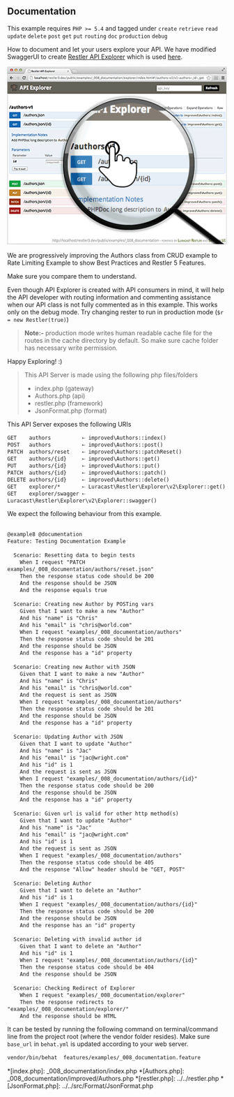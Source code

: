 ## Documentation 

 This example requires `PHP >= 5.4` and tagged under `create` `retrieve` `read` `update` `delete` `post` `get` `put` `routing` `doc` `production` `debug`


How to document and let your users explore your API.
We have modified SwaggerUI to create
[Restler API Explorer](https://github.com/Luracast/Restler-API-Explorer)
which is used [here](explorer/index.html#!/authors-v1).

[![Restler API Explorer](../resources/explorer1.png)](explorer/index.html#!/authors-v1)

We are progressively improving the Authors class from CRUD example
to Rate Limiting Example to show Best Practices and Restler 5 Features.

Make sure you compare them to understand.

Even though API Explorer is created with API consumers in mind, it will help the
API developer with routing information and commenting assistance when  our API
class is not fully commented as in this example. This works only on the debug
mode. Try changing rester to run in production mode (`$r = new Restler(true)`)

> **Note:-** production mode writes human readable cache file for the routes in
> the cache directory by default. So make sure cache folder has necessary
> write permission.

Happy Exploring! :)

> This API Server is made using the following php files/folders
> 
> * index.php      (gateway)
> * Authors.php      (api)
> * restler.php      (framework)
> * JsonFormat.php      (format)

This API Server exposes the following URIs

    GET    authors          ⇠ improved\Authors::index()
    POST   authors          ⇠ improved\Authors::post()
    PATCH  authors/reset    ⇠ improved\Authors::patchReset()
    GET    authors/{id}     ⇠ improved\Authors::get()
    PUT    authors/{id}     ⇠ improved\Authors::put()
    PATCH  authors/{id}     ⇠ improved\Authors::patch()
    DELETE authors/{id}     ⇠ improved\Authors::delete()
    GET    explorer/*       ⇠ Luracast\Restler\Explorer\v2\Explorer::get()
    GET    explorer/swagger ⇠ Luracast\Restler\Explorer\v2\Explorer::swagger()







We expect the following behaviour from this example.

```gherkin

@example8 @documentation
Feature: Testing Documentation Example

  Scenario: Resetting data to begin tests
    When I request "PATCH examples/_008_documentation/authors/reset.json"
    Then the response status code should be 200
    And the response should be JSON
    And the response equals true

  Scenario: Creating new Author by POSTing vars
    Given that I want to make a new "Author"
    And his "name" is "Chris"
    And his "email" is "chris@world.com"
    When I request "examples/_008_documentation/authors"
    Then the response status code should be 201
    And the response should be JSON
    And the response has a "id" property

  Scenario: Creating new Author with JSON
    Given that I want to make a new "Author"
    And his "name" is "Chris"
    And his "email" is "chris@world.com"
    And the request is sent as JSON
    When I request "examples/_008_documentation/authors"
    Then the response status code should be 201
    And the response should be JSON
    And the response has a "id" property

  Scenario: Updating Author with JSON
    Given that I want to update "Author"
    And his "name" is "Jac"
    And his "email" is "jac@wright.com"
    And his "id" is 1
    And the request is sent as JSON
    When I request "examples/_008_documentation/authors/{id}"
    Then the response status code should be 200
    And the response should be JSON
    And the response has a "id" property

  Scenario: Given url is valid for other http method(s)
    Given that I want to update "Author"
    And his "name" is "Jac"
    And his "email" is "jac@wright.com"
    And his "id" is 1
    And the request is sent as JSON
    When I request "examples/_008_documentation/authors"
    Then the response status code should be 405
    And the response "Allow" header should be "GET, POST"

  Scenario: Deleting Author
    Given that I want to delete an "Author"
    And his "id" is 1
    When I request "examples/_008_documentation/authors/{id}"
    Then the response status code should be 200
    And the response should be JSON
    And the response has an "id" property

  Scenario: Deleting with invalid author id
    Given that I want to delete an "Author"
    And his "id" is 1
    When I request "examples/_008_documentation/authors/{id}"
    Then the response status code should be 404
    And the response should be JSON

  Scenario: Checking Redirect of Explorer
    When I request "examples/_008_documentation/explorer"
    Then the response redirects to "examples/_008_documentation/explorer/"
    And the response should be HTML

```

It can be tested by running the following command on terminal/command line
from the project root (where the vendor folder resides). Make sure `base_url`
in `behat.yml` is updated according to your web server.

```bash
vendor/bin/behat  features/examples/_008_documentation.feature
```



*[index.php]: _008_documentation/index.php
*[Authors.php]: _008_documentation/improved/Authors.php
*[restler.php]: ../../restler.php
*[JsonFormat.php]: ../../src/Format/JsonFormat.php

